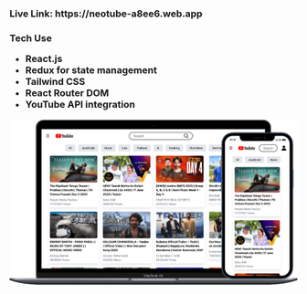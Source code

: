 <h3>Live Link: https://neotube-a8ee6.web.app</h3>
<h3>
  Tech Use</h43>
  <ul>
    <li>React.js</li>
    <li>Redux for state management</li>
    <li>Tailwind CSS</li>
    <li>React Router DOM</li>
    <li>YouTube API integration</li>
  </ul>


![Image of project](https://github.com/VikramSingh39/YouTube/blob/main/public/youtube.png)
